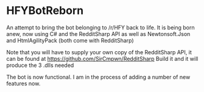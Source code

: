 HFYBotReborn
============

An attempt to bring the bot belonging to /r/HFY back to life. It is being born anew, now using C# and the RedditSharp API as well as Newtonsoft.Json and HtmlAgilityPack (both come with RedditSharp)

Note that you will have to supply your own copy of the RedditSharp API, it can be found at https://github.com/SirCmpwn/RedditSharp
Build it and it will produce the 3 .dlls needed

The bot is now functional. I am in the process of adding a number of new features now.